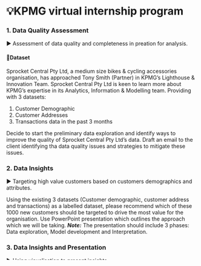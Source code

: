 # :bulb:KPMG virtual internship program
### 1. Data Quality Assessment <br/>
:arrow_forward: Assessment of data quality and completeness in preation for analysis.
#### 📓Dataset
Sprocket Central Pty Ltd, a medium size bikes & cycling accessories organisation, has approached Tony Smith (Partner) in KPMG’s Lighthouse & Innovation Team. Sprocket Central Pty Ltd  is keen to learn more about KPMG’s expertise in its Analytics, Information & Modelling team. Providing with 3 datasets:
1. Customer Demographic
2. Customer Addresses
3. Transactions data in the past 3 months

Decide to start the preliminary data exploration and identify ways to improve the quality of Sprocket Central Pty Ltd’s data. Draft an email to the client identifying tha data quality issues and strategies to mitigate these issues.
### 2. Data Insights <br/>
:arrow_forward: Targeting high value customers based on customers demographics and attributes.

Using the existing 3 datasets (Customer demographic, customer address and transactions) as a labelled dataset, please recommend which of these 1000 new customers should be targeted to drive the most value for the organisation. Use PowerPoint presentation which outlines the approach which we will be taking. 
***Note:*** The presentation should include 3 phases: Data exploration, Model development and Interpretation.
### 3. Data Insights and Presentation <br/>
:arrow_forward: Using visualisation to present insights 

Display your data summary and results of the analysis in a dashboard (see tools/references for assistance). 
***Note:*** It is important to keep in mind the business context when presenting your findings:

1. What are the trends in the underlying data?
2. Which customer segment has the highest customer value?
3. What do you propose should be Sprocket Central Pty Ltd ’s marketing and growth strategy?
4. What additional external datasets may be useful to obtain greater insights into customer preferences and propensity to purchase the products?

